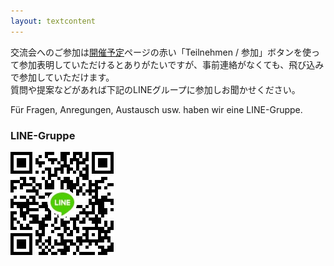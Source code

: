 ```yaml
---
layout: textcontent
---
```


交流会へのご参加は[開催予定](/treffen)ページの赤い「Teilnehmen / 参加」ボタンを使って参加表明していただけるとありがたいですが、事前連絡がなくても、飛び込みで参加していただけます。  
質問や提案などがあれば下記のLINEグループに参加しお聞かせください。

Für Fragen, Anregungen, Austausch usw. haben wir eine LINE-Gruppe.<!-- und alternativ noch eine Mailingliste.-->

### LINE-Gruppe

![QR-Code](/assets/img/line_qr.jpg)
<br><span id="ll"></span>

<!--### Mailingliste

Sende eine E-Mail an <span id="inb4mail" title="Nicht kopierbar."></span>lists.kit.edu, um zur Mailingliste hinzugefügt zu werden.-->

<!-- undo CSS shenanigans w/ JS shenanigans-->
<script>
/*
ibm = document.getElementById('inb4mail');
ibm.innerHTML = getComputedStyle(
    ibm, ':before'
).getPropertyValue(
    'content'
).replace(
    'р', 'p'
).replaceAll(
    '"', ''
);
ibm.title = '';
ibm.id = '';
*/

ll_spn = document.getElementById('ll');
ll_base = 'https://line.me/R/ti/g/';
ll_id = 'G_GInVdWj8';
ll_a = document.createElement('a');
ll_a.href = ll_base + ll_id;
ll_spn.appendChild(ll_a);
ll_a.innerHTML = 'Link zur LINE-Gruppe';
</script>
<!-- end of shenanigans -->
